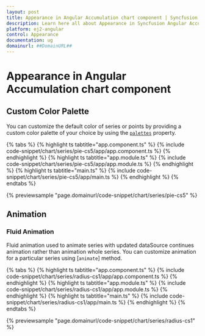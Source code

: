 ```yaml
---
layout: post
title: Appearance in Angular Accumulation chart component | Syncfusion
description: Learn here all about Appearance in Syncfusion Angular Accumulation chart component of Syncfusion Essential JS 2 and more.
platform: ej2-angular
control: Appearance 
documentation: ug
domainurl: ##DomainURL##
---
```


# Appearance in Angular Accumulation chart component

## Custom Color Palette

You can customize the default color of series or points by providing a custom color palette of your choice by
using the [`palettes`](https://ej2.syncfusion.com/angular/documentation/api/accumulation-chart/accumulationSeries/#palettes) property.

{% tabs %}
{% highlight ts tabtitle="app.component.ts" %}
{% include code-snippet/chart/series/pie-cs5/app/app.component.ts %}
{% endhighlight %}
{% highlight ts tabtitle="app.module.ts" %}
{% include code-snippet/chart/series/pie-cs5/app/app.module.ts %}
{% endhighlight %}
{% highlight ts tabtitle="main.ts" %}
{% include code-snippet/chart/series/pie-cs5/app/main.ts %}
{% endhighlight %}
{% endtabs %}
  
{% previewsample "page.domainurl/code-snippet/chart/series/pie-cs5" %}

## Animation

### Fluid Animation

Fluid animation used to animate series with updated dataSource continues animation rather than animation whole series. You can customize animation for a particular series using [`animate`] method.

{% tabs %}
{% highlight ts tabtitle="app.component.ts" %}
{% include code-snippet/chart/series/radius-cs1/app/app.component.ts %}
{% endhighlight %}
{% highlight ts tabtitle="app.module.ts" %}
{% include code-snippet/chart/series/radius-cs1/app/app.module.ts %}
{% endhighlight %}
{% highlight ts tabtitle="main.ts" %}
{% include code-snippet/chart/series/radius-cs1/app/main.ts %}
{% endhighlight %}
{% endtabs %}
  
{% previewsample "page.domainurl/code-snippet/chart/series/radius-cs1" %}
